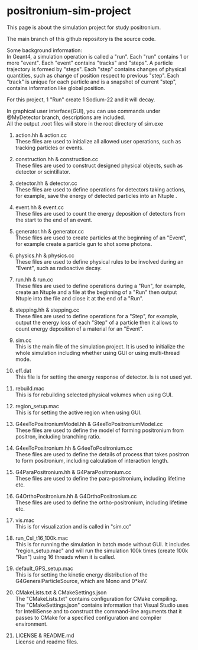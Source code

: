 # positronium-sim-project
 
This page is about the simulation project for study positronium.

The main branch of this github repository is the source code.

Some background information:<br>
In Geant4, a simulation operation is called a "run". Each "run" contains 1 or more "event". Each "event" contains "tracks" and "steps". A particle trajectory is formed by "steps". Each "step" contains changes of physical quantities, such as change of position respect to previous "step". Each "track" is unique for each particle and is a snapshot of current "step", contains information like global position. <br>

For this project, 1 "Run" create 1 Sodium-22 and it will decay.

In graphical user interface(GUI), you can use commands under @MyDetector branch, descriptions are included.<br>
All the output .root files will store in the root directory of sim.exe

1. action.hh & action.cc<br>
These files are used to initialize all allowed user operations, such as tracking particles or events.

3. construction.hh & construction.cc<br>
These files are used to construct designed physical objects, such as detector or scintillator.

4. detector.hh & detector.cc<br>
These files are used to define operations for detectors taking actions, for example, save the energy of detected particles into an Ntuple .

5. event.hh & event.cc<br>
These files are used to count the energy deposition of detectors from the start to the end of an event.

6. generator.hh & generator.cc<br>
These files are used to create particles at the beginning of an "Event", for example create a particle gun to shot some photons.

7. physics.hh & physics.cc<br>
These files are used to define physical rules to be involved during an "Event", such as radioactive decay.

8. run.hh & run.cc<br>
These files are used to define operations during a "Run", for example, create an Ntuple and a file at the beginning of a "Run" then output Ntuple into the file and close it at the end of a "Run".

9. stepping.hh & stepping.cc<br>
These files are used to define operations for a "Step", for example, output the energy loss of each "Step" of a particle then it allows to count energy deposition of a material for an "Event".

10. sim.cc<br>
This is the main file of the simulation project. It is used to initialize the whole simulation including whether using GUI or using multi-thread mode.

11. eff.dat<br>
This file is for setting the energy response of detector. Is is not used yet.

12. rebuild.mac<br>
This is for rebuilding selected physical volumes when using GUI.

13. region_setup.mac<br>
This is for setting the active region when using GUI.

14. G4eeToPositroniumModel.hh & G4eeToPositroniumModel.cc<br>
These files are used to define the model of forming positronium from positron, including branching ratio.

15. G4eeToPositronium.hh & G4eeToPositronium.cc<br>
These files are used to define the details of process that takes positron to form positronium, including calculation of interaction length.

16. G4ParaPositronium.hh & G4ParaPositronium.cc<br>
These files are used to define the para-positronium, including lifetime etc.

17. G4OrthoPositronium.hh & G4OrthoPositronium.cc<br>
These files are used to define the ortho-positronium, including lifetime etc.

18. vis.mac<br>
This is for visualization and is called in "sim.cc"

19. run_CsI_t16_100k.mac<br>
This is for running the simulation in batch mode without GUI. It includes "region_setup.mac" and will run the simulation 100k times (create 100k "Run") using 16 threads when it is called.

20. default_GPS_setup.mac<br>
This is for setting the kinetic energy distribution of the G4GeneralParticleSource, which are Mono and 0*keV.

21. CMakeLists.txt & CMakeSettings.json<br>
The "CMakeLists.txt" contains configuration for CMake compiling.<br>
The "CMakeSettings.json" contains information that Visual Studio uses for IntelliSense and to construct the command-line arguments that it passes to CMake for a specified configuration and compiler environment.

22. LICENSE & README.md<br>
License and readme files.
